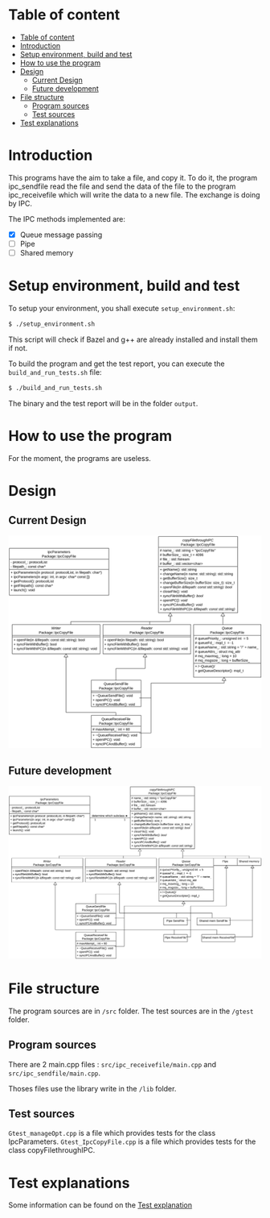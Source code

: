 # Table of content
- [Table of content](#table-of-content)
- [Introduction](#introduction)
- [Setup environment, build and test](#setup-environment-build-and-test)
- [How to use the program](#how-to-use-the-program)
- [Design](#design)
  - [Current Design](#current-design)
  - [Future development](#future-development)
- [File structure](#file-structure)
  - [Program sources](#program-sources)
  - [Test sources](#test-sources)
- [Test explanations](#test-explanations)

# Introduction

This programs have the aim to take a file, and copy it. To do it, the program ipc_sendfile read the file and send the data of the file to the program ipc_receivefile which will write the data to a new file. The exchange is doing by IPC.

The IPC methods implemented are:
- [x] Queue message passing
- [ ] Pipe
- [ ] Shared memory 

# Setup environment, build and test

To setup your environment, you shall execute `setup_environment.sh`:
```bash
$ ./setup_environment.sh
```

This script will check if Bazel and g++ are already installed and install them if not.

To build the program and get the test report, you can execute the `build_and_run_tests.sh` file:

```bash
$ ./build_and_run_tests.sh
```

The binary and the test report will be in the folder `output`.

# How to use the program
For the moment, the programs are useless.
# Design
## Current Design

![Future Design](Documentation/Current_Design.PNG)

## Future development
![Future Design](Documentation/Future_Design.PNG)

# File structure

The program sources are in `/src` folder. The test sources are in the `/gtest` folder.

## Program sources
There are 2 main.cpp files : `src/ipc_receivefile/main.cpp` and `src/ipc_sendfile/main.cpp`.

Thoses files use the library write in the `/lib` folder.

## Test sources
`Gtest_manageOpt.cpp` is a file which provides tests for the class IpcParameters.
`Gtest_IpcCopyFile.cpp` is a file which provides tests for the class copyFilethroughIPC.

# Test explanations

Some information can be found on the [Test explanation](/C++_hands_on_programming_RC/Documentation/Tests/TestsExplanation.md)

